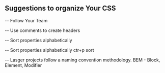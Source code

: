 ## Suggestions to organize Your CSS

-- Follow Your Team

-- Use comments to create headers

-- Sort properties alphabetically

-- Sort properties alphabetically ctr+p sort

-- Lasger projects follow a naming convention
methodology. BEM - Block, Element, Modifier